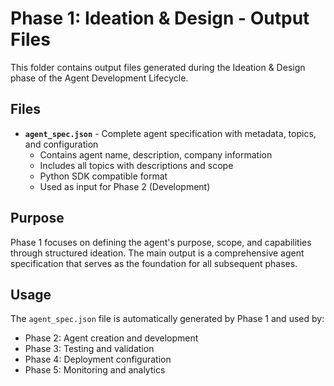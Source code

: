 # Phase 1: Ideation & Design - Output Files

This folder contains output files generated during the Ideation & Design phase of the Agent Development Lifecycle.

## Files

- **`agent_spec.json`** - Complete agent specification with metadata, topics, and configuration
  - Contains agent name, description, company information
  - Includes all topics with descriptions and scope
  - Python SDK compatible format
  - Used as input for Phase 2 (Development)

## Purpose

Phase 1 focuses on defining the agent's purpose, scope, and capabilities through structured ideation. The main output is a comprehensive agent specification that serves as the foundation for all subsequent phases.

## Usage

The `agent_spec.json` file is automatically generated by Phase 1 and used by:
- Phase 2: Agent creation and development
- Phase 3: Testing and validation
- Phase 4: Deployment configuration
- Phase 5: Monitoring and analytics
